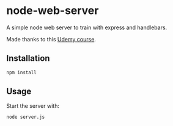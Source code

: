 # node-web-server

A simple node web server to train with express and handlebars.

Made thanks to this [Udemy course](https://www.udemy.com/the-complete-nodejs-developer-course-2/).

## Installation

```sh
npm install
```

## Usage

Start the server with:

```sh
node server.js
```
